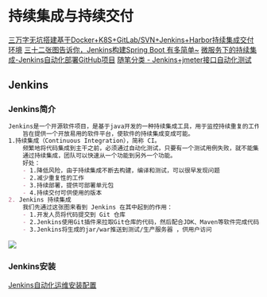 # 持续集成与持续交付

[三万字无坑搭建基于Docker+K8S+GitLab/SVN+Jenkins+Harbor持续集成交付环境](https://www.cnblogs.com/binghe001/p/14077217.html)
[三十二张图告诉你，Jenkins构建Spring Boot 有多简单~](https://www.cnblogs.com/Chenjiabing/p/13953130.html)
[微服务下的持续集成-Jenkins自动化部署GitHub项目](https://www.cnblogs.com/mingyueyy/p/14008548.html)
[随笔分类 - Jenkins+jmeter接口自动化测试](https://www.cnblogs.com/hong-fithing/category/1357115.html)

## Jenkins
### Jenkins简介
```markdown
Jenkins是一个开源软件项目，是基于java开发的一种持续集成工具，用于监控持续重复的工作，  
    旨在提供一个开放易用的软件平台，使软件的持续集成变成可能。   
1.持续集成（Continuous Integration），简称 CI。  
    频繁地将代码集成到主干之前，必须通过自动化测试，只要有一个测试用例失败，就不能集成。  
    通过持续集成，团队可以快速从一个功能到另外一个功能。  
    好处：
    - 1.降低风险，由于持续集成不断去构建，编译和测试，可以很早发现问题
    - 2.减少重复性的工作
    - 3.持续部署，提供可部署单元包
    - 4.持续交付可供使用的版本  
2. Jenkins 持续集成  
    我们先通过这张图来看到 Jenkins 在其中起到的作用：
    - 1.开发人员将代码提交到 Git 仓库
    - 2.Jenkins使用Git插件来拉取Git仓库的代码，然后配合JDK、Maven等软件完成代码编译，测试、审查、测试和打包等工作
    - 3.Jenkins将生成的jar/war推送到测试/生产服务器 ，供用户访问
```
![](https://mmbiz.qpic.cn/mmbiz_png/P7WuIzkp9iaWoOmKvUs8uXf3qZmWrqQvfHfibuYA84e1S7vvia16FncCXfIZjxLiatRfweibOh4xgdSJZ93b3z6sKGA/640?wx_fmt=png&tp=webp&wxfrom=5&wx_lazy=1&wx_co=1)
### Jenkins安装
[Jenkins自动化运维安装配置](https://mp.weixin.qq.com/s?__biz=MzU4Mjk0MjkxNA==&mid=2247488310&idx=2&sn=b0fc199e7fb59e47379642a9b3d75e93&chksm=fdb1fa9bcac6738d91a981b362578fac8c334bc00656c396b8bd7da2e61f52d1fae2cd1e77ef&mpshare=1&scene=23&srcid=1216LgoscG131jQ4GK5nkENL&sharer_sharetime=1608087979128&sharer_shareid=d812adcc01829f0f7f8fb06aea118511#rd)
```markdown

```